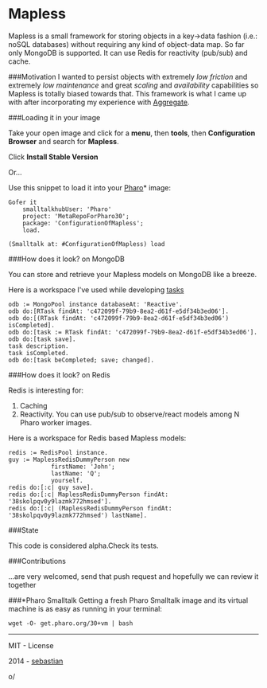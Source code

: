 Mapless
=======

Mapless is a small framework for storing objects in a key->data fashion (i.e.: noSQL databases) without requiring any kind of object-data map.  So far only MongoDB is supported. It can use Redis for reactivity (pub/sub) and cache.

###Motivation
I wanted to persist objects with extremely *low friction* and extremely *low maintenance* and great *scaling* and *availability* capabilities so Mapless is totally biased towards that. This framework is what I came up with after incorporating my experience with [Aggregate](https://github.com/sebastianconcept/Aggregate).

###Loading it in your image 

Take your open image and click for a **menu**, then **tools**, then **Configuration Browser** and search for **Mapless**.

Click **Install Stable Version**

Or...

Use this snippet to load it into your [Pharo](http://www.pharo-project.org/home)* image:

    Gofer it 
		smalltalkhubUser: 'Pharo'
		project: 'MetaRepoForPharo30'; 
		package: 'ConfigurationOfMapless';
		load.
	
    (Smalltalk at: #ConfigurationOfMapless) load

###How does it look? on MongoDB

You can store  and retrieve your Mapless models on MongoDB like a breeze.

Here is a workspace I've used while developing [tasks](http://tasks.flowingconcept.com)

    odb := MongoPool instance databaseAt: 'Reactive'.    odb do:[RTask findAt: 'c472099f-79b9-8ea2-d61f-e5df34b3ed06'].    odb do:[(RTask findAt: 'c472099f-79b9-8ea2-d61f-e5df34b3ed06') isCompleted].
    odb do:[task := RTask findAt: 'c472099f-79b9-8ea2-d61f-e5df34b3ed06'].    odb do:[task save].     task description.
    task isCompleted.
    odb do:[task beCompleted; save; changed].   

###How does it look? on Redis

Redis is interesting for:

1. Caching
2. Reactivity. You can use pub/sub to observe/react models among N Pharo worker images.

Here is a workspace for Redis based Mapless models:

    redis := RedisPool instance.
    guy := MaplessRedisDummyPerson new				firstName: 'John';				lastName: 'Q';				yourself.				
    redis do:[:c| guy save].    redis do:[:c| MaplessRedisDummyPerson findAt: '38skolpqv0y9lazmk772hmsed'].
    redis do:[:c| (MaplessRedisDummyPerson findAt: '38skolpqv0y9lazmk772hmsed') lastName].

###State

This code is considered alpha.Check its tests.

###Contributions

...are very welcomed, send that push request and hopefully we can review it together

###*Pharo Smalltalk
Getting a fresh Pharo Smalltalk image and its virtual machine is as easy as running in your terminal:
 
    wget -O- get.pharo.org/30+vm | bash

_______

MIT - License

2014 - [sebastian](http://about.me/sebastianconcept)

o/
